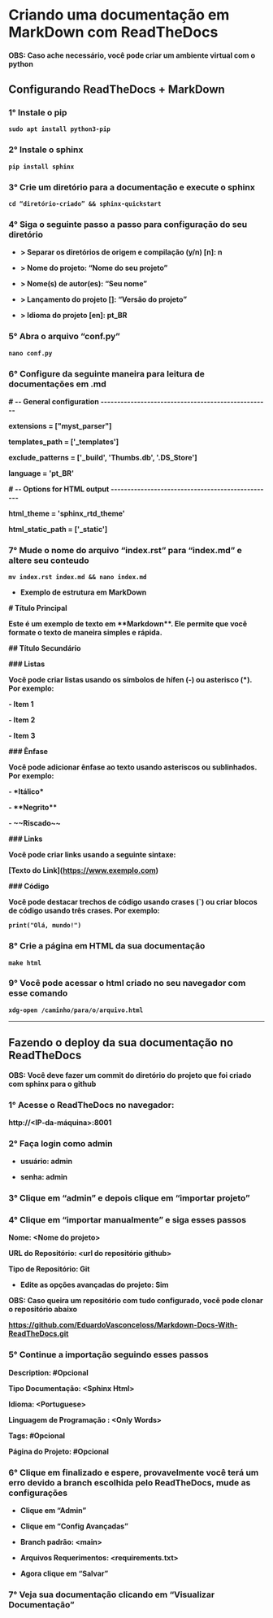 # **Criando uma documentação em MarkDown com ReadTheDocs**

#### **OBS: Caso ache necessário, você pode criar um ambiente virtual com o python**

## Configurando ReadTheDocs + MarkDown

### **1°** Instale o pip
**``sudo apt install python3-pip``**

### **2°** Instale o sphinx 
  **``pip install sphinx``**

### **3°** Crie um diretório para a documentação e execute o sphinx

**``cd “diretório-criado” && sphinx-quickstart``**

### **4°** Siga o seguinte passo a passo para configuração do seu diretório

- **\> Separar os diretórios de origem e compilação (y/n) \[n\]: n**

- **\> Nome do projeto: “Nome do seu projeto”**

- **\> Nome(s) de autor(es): “Seu nome”**

- **\> Lançamento do projeto \[\]: “Versão do projeto”**

- **\> Idioma do projeto \[en\]: pt_BR**

### **5°** Abra o arquivo “conf.py” 

**``nano conf.py``**

### **6°** Configure da seguinte maneira para leitura de documentações em .md

**\# -- General configuration
---------------------------------------------------**

**extensions = \["myst_parser"\]**

**templates_path = \['\_templates'\]**

**exclude_patterns = \['\_build', 'Thumbs.db', '.DS_Store'\]**

**language = 'pt_BR'**

**\# -- Options for HTML output
-------------------------------------------------**

**html_theme = 'sphinx_rtd_theme'**

**html_static_path = \['\_static'\]**

### **7°** Mude o nome do arquivo “index.rst” para “index.md” e altere seu conteudo

**``mv index.rst index.md && nano index.md``**

- **Exemplo de estrutura em MarkDown**

**\# Título Principal**

**Este é um exemplo de texto em \*\*Markdown\*\*. Ele permite que você
formate o texto de maneira simples e rápida.**

**\## Título Secundário**

**\### Listas**

**Você pode criar listas usando os símbolos de hífen (-) ou asterisco
(\*). Por exemplo:**

**- Item 1**

**- Item 2**

**- Item 3**

**\### Ênfase**

**Você pode adicionar ênfase ao texto usando asteriscos ou sublinhados.
Por exemplo:**

**- \*Itálico\***

**- \*\*Negrito\*\***

**- \~~Riscado\~~**

**\### Links**

**Você pode criar links usando a seguinte sintaxe:**

**\[Texto do Link\](https://www.exemplo.com)**

**\### Código**

**Você pode destacar trechos de código usando crases (\`) ou criar
blocos de código usando três crases. Por exemplo:**

**``print("Olá, mundo!")``**

### **8°** Crie a página em HTML da sua documentação

**``make html``**

### **9°** Você pode acessar o html criado no seu navegador com esse comando

**``xdg-open /caminho/para/o/arquivo.html``**

---

## Fazendo o deploy da sua documentação no ReadTheDocs

**OBS: Você deve fazer um commit do diretório do projeto que foi criado
com sphinx para o github**

### **1°** Acesse o ReadTheDocs no navegador:

**http://\<IP-da-máquina\>:8001**

### **2°** Faça login como admin

- **usuário: admin**

- **senha: admin**

### **3°** Clique em “admin” e depois clique em “importar projeto”

### **4°** Clique em “importar manualmente” e siga esses passos

**Nome: \<Nome do projeto\>**

**URL do Repositório: \<url do repositório github\>**

**Tipo de Repositório: Git**

- **Edite as opções avançadas do projeto: Sim**

**OBS: Caso queira um repositório com tudo configurado, você pode clonar
o repositório abaixo**

[**<u>https://github.com/EduardoVasconceloss/Markdown-Docs-With-ReadTheDocs.git</u>**](https://github.com/EduardoVasconceloss/Markdown-Docs-With-ReadTheDocs.git)

### **5°** Continue a importação seguindo esses passos

**Description: \#Opcional**

**Tipo Documentação: \<Sphinx Html\>**

**Idioma: \<Portuguese\>**

**Linguagem de Programação : \<Only Words\>**

**Tags: \#Opcional**

**Página do Projeto: \#Opcional**

### **6°** Clique em finalizado e espere, provavelmente você terá um erro devido a branch escolhida pelo ReadTheDocs, mude as configurações

- **Clique em “Admin”**

- **Clique em “Config Avançadas”**

- **Branch padrão: \<main\>**

- **Arquivos Requerimentos: \<requirements.txt\>**

- **Agora clique em “Salvar”**

### **7°** Veja sua documentação clicando em “Visualizar Documentação”

### 

### 

### 
